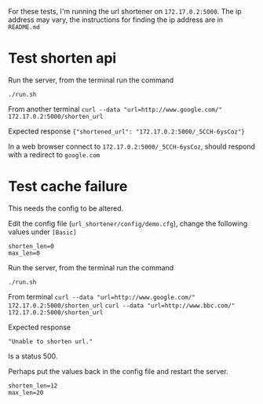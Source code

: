 For these tests, I'm running the url shortener on `172.17.0.2:5000`. The ip address may vary, the instructions for finding the ip address are in `README.md`

# Test shorten api

Run the server, from the terminal run the command

`./run.sh`

From another terminal
`curl --data "url=http://www.google.com/" 172.17.0.2:5000/shorten_url`

Expected response
`{"shortened_url": "172.17.0.2:5000/_5CCH-6ysCoz"}`

In a web browser connect to `172.17.0.2:5000/_5CCH-6ysCoz`, should respond with a redirect to `google.com`


# Test cache failure

This needs the config to be altered.

Edit the config file (`url_shortener/config/demo.cfg`), change the following values under `[Basic]`

```
shorten_len=0
max_len=0
```
Run the server, from the terminal run the command

`./run.sh`

From terminal
`curl --data "url=http://www.google.com/" 172.17.0.2:5000/shorten_url`
`curl --data "url=http://www.bbc.com/" 172.17.0.2:5000/shorten_url`

Expected response

`"Unable to shorten url."`

Is a status 500.

Perhaps put the values back in the config file and restart the server.

```
shorten_len=12
max_len=20
```

